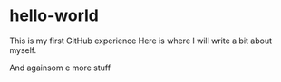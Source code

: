# hello-world
This is my first GitHub experience
Here is where I will write a bit about myself.

And againsom e more stuff
